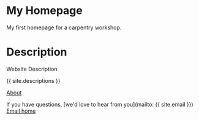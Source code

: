 # My Homepage
My first homepage for a carpentry workshop.

# Description
Website Description


{{ site.descriptions }}


[About](about.md)

If you have questions, [we'd love to hear from you](mailto: {{ site.email }})
[Email home](mailto: "jonjab@ucsb.edu")
